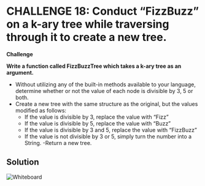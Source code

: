 # CHALLENGE 18: Conduct “FizzBuzz” on a k-ary tree while traversing through it to create a new tree.


**Challenge**

**Write a function called FizzBuzzTree which takes a k-ary tree as an argument.**
- Without utilizing any of the built-in methods available to your language, determine whether or not the value of each node is divisible by 3, 5 or both. 
- Create a new tree with the same structure as the original, but the values modified as follows:
    - If the value is divisible by 3, replace the value with “Fizz”
    - If the value is divisible by 5, replace the value with “Buzz”
    - If the value is divisible by 3 and 5, replace the value with “FizzBuzz”
    - If the value is not divisible by 3 or 5, simply turn the number into a String.
-Return a new tree.


## Solution
![Whiteboard]()